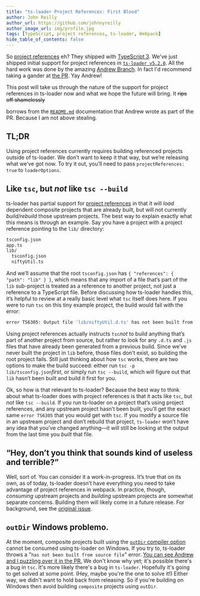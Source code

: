 ```yaml
---
title: "ts-loader Project References: First Blood"
author: John Reilly
author_url: https://github.com/johnnyreilly
author_image_url: img/profile.jpg
tags: [TypeScript, project references, ts-loader, Webpack]
hide_table_of_contents: false
---
```

So [project references](<https://www.typescriptlang.org/docs/handbook/project-references.html>) eh? They shipped with [TypeScript 3](<https://blogs.msdn.microsoft.com/typescript/2018/07/30/announcing-typescript-3-0/#project-references>). We've just shipped initial support for project references in [`ts-loader v5.2.0`](<https://github.com/TypeStrong/ts-loader/releases/tag/v5.2.0>). All the hard work was done by the amazing [Andrew Branch](<https://twitter.com/atcb>). In fact I'd recommend taking a gander at [the PR](<https://github.com/TypeStrong/ts-loader/pull/817>). Yay Andrew!

 This post will take us through the nature of the support for project references in ts-loader now and what we hope the future will bring. It <strike>rips off shamelessly</strike>

 borrows from the [`README.md`](<https://github.com/TypeStrong/ts-loader#projectreferences-boolean-defaultfalse>) documentation that Andrew wrote as part of the PR. Because I am not above stealing.

## TL;DR

Using project references currently requires building referenced projects outside of ts-loader. We don’t want to keep it that way, but we’re releasing what we’ve got now. To try it out, you’ll need to pass `projectReferences: true` to `loaderOptions`.

## Like `tsc`, but *not* like `tsc --build`

ts-loader has partial support for [project references](<https://www.typescriptlang.org/docs/handbook/project-references.html>) in that it will *load* dependent composite projects that are already built, but will not currently *build/rebuild* those upstream projects. The best way to explain exactly what this means is through an example. Say you have a project with a project reference pointing to the `lib/` directory:

```sh
tsconfig.json
app.ts
lib/
  tsconfig.json
  niftyUtil.ts
```

And we’ll assume that the root `tsconfig.json` has `{ "references": { "path": "lib" } }`, which means that any import of a file that’s part of the `lib` sub-project is treated as a reference to another project, not just a reference to a TypeScript file. Before discussing how ts-loader handles this, it’s helpful to review at a really basic level what `tsc` itself does here. If you were to run `tsc` on this tiny example project, the build would fail with the error:

```sh
error TS6305: Output file 'lib/niftyUtil.d.ts' has not been built from source file 'lib/niftyUtil.ts'.
```

Using project references actually instructs `tsc`*not* to build anything that’s part of another project from source, but rather to look for any `.d.ts` and `.js` files that have already been generated from a previous build. Since we’ve never built the project in `lib` before, those files don’t exist, so building the root project fails. Still just thinking about how `tsc` works, there are two options to make the build succeed: either run `tsc -p lib/tsconfig.json`*first*, or simply run `tsc --build`, which will figure out that `lib` hasn’t been built and build it first for you.

Ok, so how is that relevant to ts-loader? Because the best way to think about what ts-loader does with project references is that it acts like `tsc`, but *not* like `tsc --build`. If you run ts-loader on a project that’s using project references, and any upstream project hasn’t been built, you’ll get the exact same `error TS6305` that you would get with `tsc`. If you modify a source file in an upstream project and don’t rebuild that project, `ts-loader` won’t have any idea that you’ve changed anything—it will still be looking at the output from the last time you *built* that file.

## “Hey, don’t you think that sounds kind of useless and terrible?”

Well, sort of. You can consider it a work-in-progress. It’s true that on its own, as of today, ts-loader doesn’t have everything you need to take advantage of project references in webpack. In practice, though, *consuming* upstream projects and *building* upstream projects are somewhat separate concerns. Building them will likely come in a future release. For background, see the [original issue](<https://github.com/TypeStrong/ts-loader/issues/815>).

## `outDir` Windows problemo.

At the moment, composite projects built using the [`outDir` compiler option](<https://www.typescriptlang.org/docs/handbook/compiler-options.html>) cannot be consumed using ts-loader on Windows. If you try to, ts-loader throws a "`has not been built from source file`" error. [You can see Andrew and I puzzling over it in the PR.](<https://github.com/TypeStrong/ts-loader/pull/817#issuecomment-422245998>) We don't know why yet; it's possible there's a bug in `tsc`. It's more likely there's a bug in `ts-loader`. Hopefully it's going to get solved at some point. (Hey, maybe you're the one to solve it!) Either way, we didn't want to hold back from releasing. So if you're building on Windows then avoid building `composite` projects using `outDir`.


